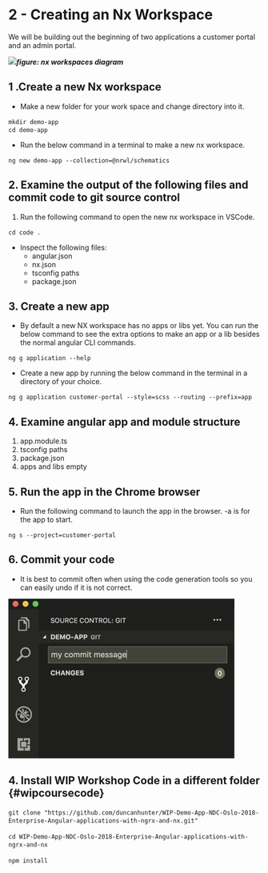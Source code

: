 # 2 -  Creating an Nx Workspace

We will be building out the beginning of two applications a customer portal and an admin portal.

![](https://github.com/duncanhunter/Enterprise-Angular-Applications-With-NgRx-and-Nx-Book/tree/d63a57a9f1ea36a7623cdf0746dd90b1406edaa2/.gitbook/assets/workspaces-demoapp.png)_**figure: nx workspaces diagram**_

## 1 .Create a new Nx workspace

* Make a new folder for your work space and change directory into it.

```text
mkdir demo-app
cd demo-app
```

* Run the below command in a terminal to make a new nx workspace.

```text
ng new demo-app --collection=@nrwl/schematics
```

## 2. Examine the output of the following files and commit code to git source control

1. Run the following command to open the new nx workspace in VSCode.

```text
cd code .
```

* Inspect the following files:
  * angular.json
  * nx.json
  * tsconfig paths
  * package.json

## 3. Create a new app

* By default a new NX workspace has no apps or libs yet. You can run the below command to see the extra options to make an app or a lib besides the normal angular CLI commands.

```text
ng g application --help
```

* Create a new app by running the below command in the terminal in a directory of your choice. 

```text
ng g application customer-portal --style=scss --routing --prefix=app
```

## 4. Examine angular app and module structure

1. app.module.ts
2. tsconfig paths
3. package.json
4. apps and libs empty

## 5. Run the app in the Chrome browser

* Run the following command to launch the app in the browser. -a is for the app to start.

```text
ng s --project=customer-portal
```

## 6. Commit your code

* It is best to commit often when using the code generation tools so you can easily undo if it is not correct.

![VS Codes Source Control Panel](../.gitbook/assets/image.png)

## 4. Install WIP Workshop Code in a different folder {#wipcoursecode}

```text
git clone "https://github.com/duncanhunter/WIP-Demo-App-NDC-Oslo-2018-Enterprise-Angular-applications-with-ngrx-and-nx.git"
​
cd WIP-Demo-App-NDC-Oslo-2018-Enterprise-Angular-applications-with-ngrx-and-nx

npm install
```

